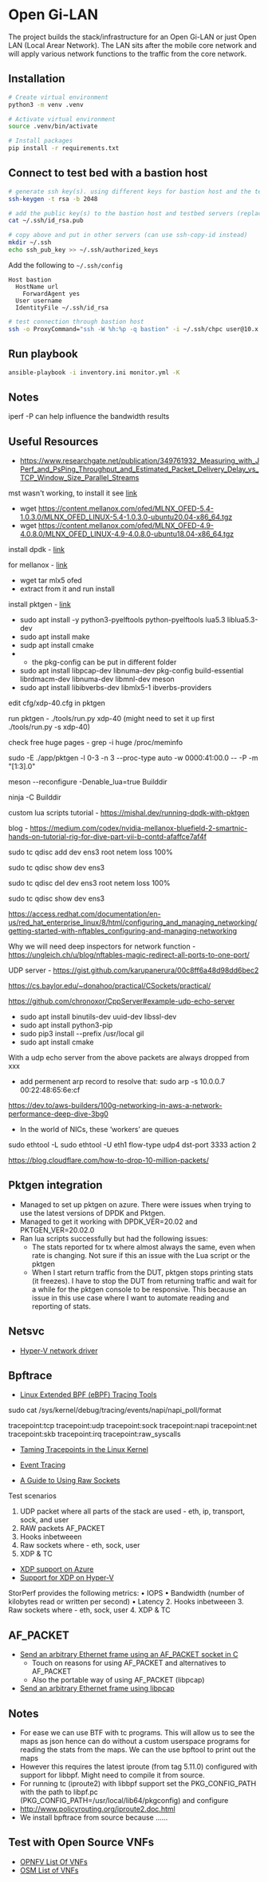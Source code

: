 # Open Gi-LAN

The project builds the stack/infrastructure for an Open Gi-LAN or just Open LAN (Local Arear Network). The LAN sits after the mobile core network and will apply various network functions to the traffic from the core network.

## Installation

```bash
# Create virtual environment
python3 -m venv .venv

# Activate virtual environment
source .venv/bin/activate

# Install packages
pip install -r requirements.txt

```

## Connect to test bed with a bastion host

```bash
# generate ssh key(s). using different keys for bastion host and the testbed servers
ssh-keygen -t rsa -b 2048

# add the public key(s) to the bastion host and testbed servers (replace id_rsa.pub with key name)
cat ~/.ssh/id_rsa.pub

# copy above and put in other servers (can use ssh-copy-id instead)
mkdir ~/.ssh
echo ssh_pub_key >> ~/.ssh/authorized_keys
```

Add the following to `~/.ssh/config`

```text
Host bastion
  HostName url
    ForwardAgent yes
  User username
  IdentityFile ~/.ssh/id_rsa
```

```bash
# test connection through bastion host
ssh -o ProxyCommand="ssh -W %h:%p -q bastion" -i ~/.ssh/chpc user@10.x.x.x
```

## Run playbook

```bash
ansible-playbook -i inventory.ini monitor.yml -K
```

## Notes
iperf -P can help influence the bandwidth results

## Useful Resources

- https://www.researchgate.net/publication/349761932_Measuring_with_JPerf_and_PsPing_Throughput_and_Estimated_Packet_Delivery_Delay_vs_TCP_Window_Size_Parallel_Streams

mst wasn't working, to install it see [link](https://community.mellanox.com/s/article/getting-started-with-mellanox-firmware-tools--mft--for-linux)
- wget https://content.mellanox.com/ofed/MLNX_OFED-5.4-1.0.3.0/MLNX_OFED_LINUX-5.4-1.0.3.0-ubuntu20.04-x86_64.tgz
- wget https://content.mellanox.com/ofed/MLNX_OFED-4.9-4.0.8.0/MLNX_OFED_LINUX-4.9-4.0.8.0-ubuntu18.04-x86_64.tgz

install dpdk - [link](https://doc.dpdk.org/guides/linux_gsg/build_dpdk.html)

for mellanox - [link](https://doc.dpdk.org/guides/nics/mlx5.html)
- wget tar mlx5 ofed
- extract from it and run install

install pktgen - [link](https://pktgen-dpdk.readthedocs.io/en/latest/getting_started.html)
- sudo apt install -y python3-pyelftools python-pyelftools lua5.3 liblua5.3-dev 
- sudo apt install make
- sudp apt install cmake
- * the pkg-config can be put in different folder
- sudo apt install libpcap-dev libnuma-dev pkg-config build-essential librdmacm-dev libnuma-dev libmnl-dev meson
- sudo apt install libibverbs-dev libmlx5-1 ibverbs-providers

edit cfg/xdp-40.cfg in pktgen

run pktgen - ./tools/run.py xdp-40 (might need to set it up first ./tools/run.py -s xdp-40)

check free huge pages - grep -i huge /proc/meminfo

sudo -E ./app/pktgen -l 0-3 -n 3 --proc-type auto -w 0000:41:00.0 -- -P -m "[1:3].0"

meson --reconfigure -Denable_lua=true Builddir

ninja -C Builddir

custom lua scripts tutorial - https://mishal.dev/running-dpdk-with-pktgen

blog - https://medium.com/codex/nvidia-mellanox-bluefield-2-smartnic-hands-on-tutorial-rig-for-dive-part-vii-b-contd-afaffce7af4f

sudo tc qdisc add dev ens3 root netem loss 100%

sudo tc qdisc show dev ens3

sudo tc qdisc del dev ens3 root netem loss 100%

sudo tc qdisc show dev ens3

https://access.redhat.com/documentation/en-us/red_hat_enterprise_linux/8/html/configuring_and_managing_networking/getting-started-with-nftables_configuring-and-managing-networking

Why we will need deep inspectors for network function - https://ungleich.ch/u/blog/nftables-magic-redirect-all-ports-to-one-port/

UDP server - https://gist.github.com/karupanerura/00c8ff6a48d98dd6bec2

https://cs.baylor.edu/~donahoo/practical/CSockets/practical/

https://github.com/chronoxor/CppServer#example-udp-echo-server
  - sudo apt install binutils-dev uuid-dev libssl-dev
  - sudo apt install python3-pip
  - sudo pip3 install --prefix /usr/local gil
  - sudo apt install cmake

With a udp echo server from the above packets are always dropped from xxx
  - add permenent arp record to resolve that: sudo arp -s 10.0.0.7 00:22:48:65:6e:cf

https://dev.to/aws-builders/100g-networking-in-aws-a-network-performance-deep-dive-3bg0
- In the world of NICs, these ‘workers’ are queues

sudo ethtool -L
sudo ethtool -U eth1 flow-type udp4 dst-port 3333 action 2

https://blog.cloudflare.com/how-to-drop-10-million-packets/

## Pktgen integration

- Managed to set up pktgen on azure. There were issues when trying to use the latest versions of DPDK and Pktgen.
- Managed to get it working with DPDK_VER=20.02 and PKTGEN_VER=20.02.0
- Ran lua scripts successfully but had the following issues:
  - The stats reported for tx where almost always the same, even when rate is changing. Not sure if this an issue with the Lua script or the pktgen
  - When I start return traffic from the DUT, pktgen stops printing stats (it freezes). I have to stop the DUT from returning traffic and wait for a while for the pktgen console to be responsive. This because an issue in this use case where I want to automate reading and reporting of stats.

## Netsvc

- [Hyper-V network driver](https://www.kernel.org/doc/html/v5.12/networking/device_drivers/ethernet/microsoft/netvsc.html)

## Bpftrace

- [Linux Extended BPF (eBPF) Tracing Tools](https://www.brendangregg.com/ebpf.html#bpftrace)

sudo cat /sys/kernel/debug/tracing/events/napi/napi_poll/format

tracepoint:tcp
tracepoint:udp
tracepoint:sock
tracepoint:napi
tracepoint:net
tracepoint:skb
tracepoint:irq
tracepoint:raw_syscalls

- [Taming Tracepoints in the Linux Kernel](https://blogs.oracle.com/linux/post/taming-tracepoints-in-the-linux-kernel)
- [Event Tracing](https://www.kernel.org/doc/Documentation/trace/events.txt)

- [A Guide to Using Raw Sockets](https://www.opensourceforu.com/2015/03/a-guide-to-using-raw-sockets/)

Test scenarios

1. UDP packet where all parts of the stack are used - eth, ip, transport, sock, and user
2. RAW packets AF_PACKET
3. Hooks inbetweeen
4. Raw sockets where - eth, sock, user
5. XDP & TC

- [XDP support on Azure](https://mjmwired.net/kernel/Documentation/networking/device_drivers/microsoft)
- [Support for XDP on Hyper-V](https://elixir.bootlin.com/linux/v5.8/source/Documentation/networking/device_drivers/microsoft/netvsc.rst)

StorPerf provides the following metrics:
• IOPS
• Bandwidth (number of kilobytes read or written per second)
• Latency
2. Hooks inbetweeen
3. Raw sockets where - eth, sock, user
4. XDP & TC

## AF_PACKET

- [Send an arbitrary Ethernet frame using an AF_PACKET socket in C](http://www.microhowto.info/howto/send_an_arbitrary_ethernet_frame_using_an_af_packet_socket_in_c.html)
  - Touch on reasons for using AF_PACKET and alternatives to AF_PACKET
  - Also the portable way of using AF_PACKET (libpcap)
- [Send an arbitrary Ethernet frame using libpcap](http://www.microhowto.info/howto/send_an_arbitrary_ethernet_frame_using_libpcap.html)


## Notes

- For ease we can use BTF with tc programs. This will allow us to see the maps as json hence can do without a custom userspace programs for reading the stats from the maps. We can the use bpftool to print out the maps
- However this requires the latest iproute (from tag 5.11.0) configured with support for libbpf. Might need to compile it from source.
- For running tc (iproute2) with libbpf support set the PKG_CONFIG_PATH with the path to libpf.pc (PKG_CONFIG_PATH=/usr/local/lib64/pkgconfig) and configure
- http://www.policyrouting.org/iproute2.doc.html
- We install bpftrace from source because ......

## Test with Open Source VNFs
- [OPNFV List Of VNFs](https://wiki.opnfv.org/display/functest/List+Of+VNFs)
- [OSM List of VNFs](https://osm.etsi.org/wikipub/index.php/VNFs)
